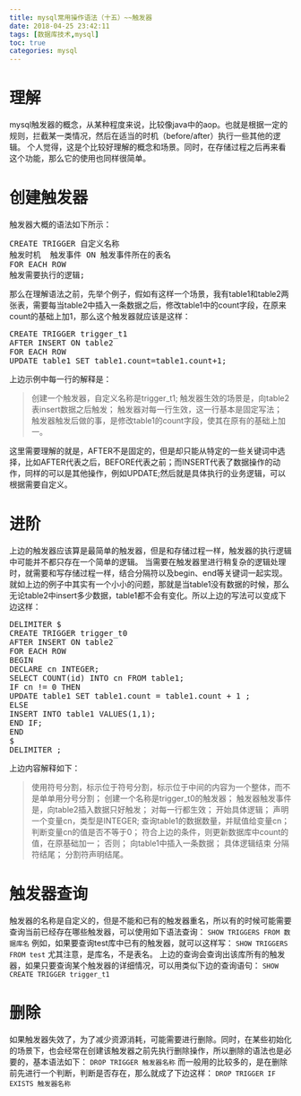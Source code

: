 ```yaml
---
title: mysql常用操作语法（十五）~~触发器
date: 2018-04-25 23:42:11
tags: [数据库技术,mysql]
toc: true
categories: mysql
---
```

# 理解
mysql触发器的概念，从某种程度来说，比较像java中的aop。也就是根据一定的规则，拦截某一类情况，然后在适当的时机（before/after）执行一些其他的逻辑。 
个人觉得，这是个比较好理解的概念和场景。同时，在存储过程之后再来看这个功能，那么它的使用也同样很简单。
<!--more-->

# 创建触发器
触发器大概的语法如下所示：
<pre>
CREATE TRIGGER 自定义名称
触发时机  触发事件 ON 触发事件所在的表名
FOR EACH ROW
触发需要执行的逻辑;
</pre>

那么在理解语法之前，先举个例子，假如有这样一个场景，我有table1和table2两张表，需要每当table2中插入一条数据之后，修改table1中的count字段，在原来count的基础上加1，那么这个触发器就应该是这样：
<pre>
CREATE TRIGGER trigger_t1
AFTER INSERT ON table2
FOR EACH ROW
UPDATE table1 SET table1.count=table1.count+1;
</pre>

上边示例中每一行的解释是： 
>创建一个触发器，自定义名称是trigger_t1; 
触发器生效的场景是，向table2表insert数据之后触发； 
触发器对每一行生效，这一行基本是固定写法； 
触发器触发后做的事，是修改table1的count字段，使其在原有的基础上加一。

这里需要理解的就是，AFTER不是固定的，但是却只能从特定的一些关键词中选择，比如AFTER代表之后，BEFORE代表之前；而INSERT代表了数据操作的动作，同样的可以是其他操作，例如UPDATE;然后就是具体执行的业务逻辑，可以根据需要自定义。

# 进阶
上边的触发器应该算是最简单的触发器，但是和存储过程一样，触发器的执行逻辑中可能并不都只存在一个简单的逻辑。 
当需要在触发器里进行稍复杂的逻辑处理时，就需要和写存储过程一样，结合分隔符以及begin、end等关键词一起实现。 
就如上边的例子中其实有一个小小的问题，那就是当table1没有数据的时候，那么无论table2中insert多少数据，table1都不会有变化。所以上边的写法可以变成下边这样：
<pre>
DELIMITER $
CREATE TRIGGER trigger_t0
AFTER INSERT ON table2
FOR EACH ROW
BEGIN
DECLARE cn INTEGER;
SELECT COUNT(id) INTO cn FROM table1;
IF cn != 0 THEN
UPDATE table1 SET table1.count = table1.count + 1 ;
ELSE
INSERT INTO table1 VALUES(1,1);
END IF;
END
$
DELIMITER ;
</pre>

上边内容解释如下： 
>使用符号分割，标示位于符号分割，标示位于中间的内容为一个整体，而不是单单用分号分割； 
创建一个名称是trigger_t0的触发器； 
触发器触发事件是，向table2插入数据只好触发； 
对每一行都生效； 
开始具体逻辑； 
声明一个变量cn，类型是INTEGER; 
查询table1的数据数量，并赋值给变量cn； 
判断变量cn的值是否不等于0； 
符合上边的条件，则更新数据库中count的值，在原基础加一； 
否则； 
向table1中插入一条数据； 
具体逻辑结束 
分隔符结尾； 
分割符声明结尾。

# 触发器查询
触发器的名称是自定义的，但是不能和已有的触发器重名，所以有的时候可能需要查询当前已经存在哪些触发器，可以使用如下语法查询：
`SHOW TRIGGERS FROM 数据库名`
例如，如果要查询test库中已有的触发器，就可以这样写：
`SHOW TRIGGERS FROM test`
尤其注意，是库名，不是表名。 
上边的查询会查询出该库所有的触发器，如果只要查询某个触发器的详细情况，可以用类似下边的查询语句：
`SHOW CREATE TRIGGER trigger_t1`

# 删除
如果触发器失效了，为了减少资源消耗，可能需要进行删除。同时，在某些初始化的场景下，也会经常在创建该触发器之前先执行删除操作，所以删除的语法也是必要的，基本语法如下：
`DROP TRIGGER 触发器名称`
而一般用的比较多的，是在删除前先进行一个判断，判断是否存在，那么就成了下边这样：
`DROP TRIGGER IF EXISTS 触发器名称`